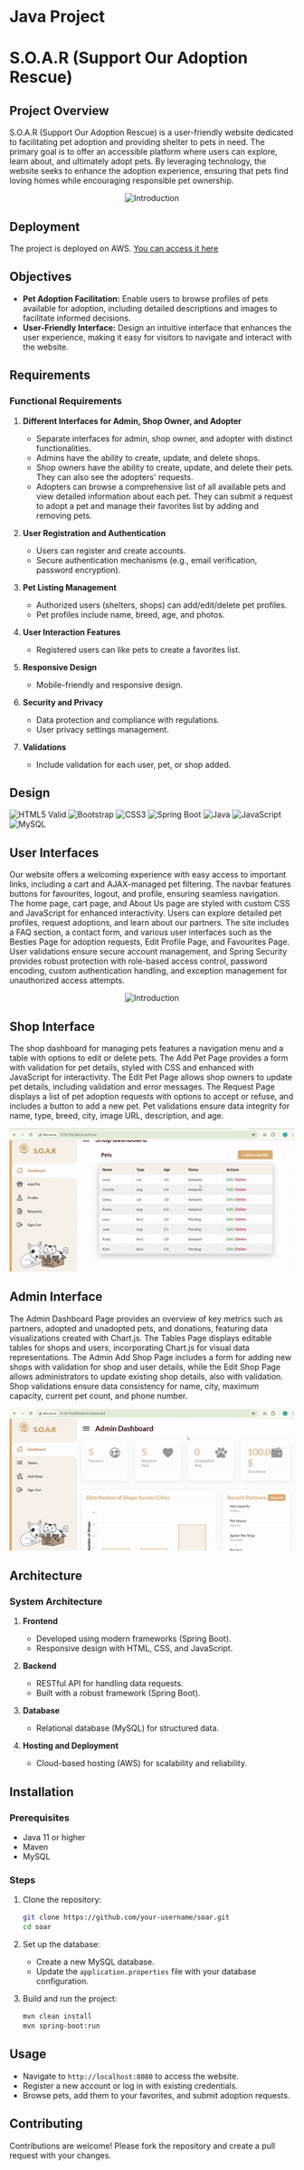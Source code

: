 # Java Project
# S.O.A.R (Support Our Adoption Rescue)

## Project Overview

S.O.A.R (Support Our Adoption Rescue) is a user-friendly website dedicated to facilitating pet adoption and providing shelter to pets in need. The primary goal is to offer an accessible platform where users can explore, learn about, and ultimately adopt pets. By leveraging technology, the website seeks to enhance the adoption experience, ensuring that pets find loving homes while encouraging responsible pet ownership.

<div align="center">
  <img src= "proj-intro.gif" alt="Introduction" >
</div>

## Deployment
The project is deployed on AWS. [You can access it here](http://51.20.116.249/login)

## Objectives

- **Pet Adoption Facilitation:** Enable users to browse profiles of pets available for adoption, including detailed descriptions and images to facilitate informed decisions.
- **User-Friendly Interface:** Design an intuitive interface that enhances the user experience, making it easy for visitors to navigate and interact with the website.

## Requirements

### Functional Requirements

1. **Different Interfaces for Admin, Shop Owner, and Adopter**
    - Separate interfaces for admin, shop owner, and adopter with distinct functionalities.
    - Admins have the ability to create, update, and delete shops.
    - Shop owners have the ability to create, update, and delete their pets. They can also see the adopters' requests.
    - Adopters can browse a comprehensive list of all available pets and view detailed information about each pet. They can submit a request to adopt a pet and manage their favorites list by adding and removing pets.

2. **User Registration and Authentication**
    - Users can register and create accounts.
    - Secure authentication mechanisms (e.g., email verification, password encryption).

3. **Pet Listing Management**
    - Authorized users (shelters, shops) can add/edit/delete pet profiles.
    - Pet profiles include name, breed, age, and photos.

4. **User Interaction Features**
    - Registered users can like pets to create a favorites list.

5. **Responsive Design**
    - Mobile-friendly and responsive design.

6. **Security and Privacy**
    - Data protection and compliance with regulations.
    - User privacy settings management.

7. **Validations**
    - Include validation for each user, pet, or shop added.

## Design
![HTML5 Valid](https://img.shields.io/badge/HTML5-valid-blue?logo=html5)
![Bootstrap](https://img.shields.io/badge/Bootstrap-5.1.0-563d7c?logo=bootstrap)
![CSS3](https://img.shields.io/badge/CSS3-valid-blue?logo=css3)
![Spring Boot](https://img.shields.io/badge/Spring%20Boot-2.6.4-6db33f?logo=spring)
![Java](https://img.shields.io/badge/Java-11-red?logo=java)
![JavaScript](https://img.shields.io/badge/JavaScript-valid-yellow?logo=javascript)
![MySQL](https://img.shields.io/badge/MySQL-valid-blue?logo=mysql)



## User Interfaces

Our website offers a welcoming experience with easy access to important links, including a cart and AJAX-managed pet filtering. The navbar features buttons for favourites, logout, and profile, ensuring seamless navigation. The home page, cart page, and About Us page are styled with custom CSS and JavaScript for enhanced interactivity. Users can explore detailed pet profiles, request adoptions, and learn about our partners. The site includes a FAQ section, a contact form, and various user interfaces such as the Besties Page for adoption requests, Edit Profile Page, and Favourites Page. User validations ensure secure account management, and Spring Security provides robust protection with role-based access control, password encoding, custom authentication handling, and exception management for unauthorized access attempts.

<div align="center">
  <img src= "User journey.gif" alt="Introduction" >
</div>


## Shop Interface

The shop dashboard for managing pets features a navigation menu and a table with options to edit or delete pets. The Add Pet Page provides a form with validation for pet details, styled with CSS and enhanced with JavaScript for interactivity. The Edit Pet Page allows shop owners to update pet details, including validation and error messages. The Request Page displays a list of pet adoption requests with options to accept or refuse, and includes a button to add a new pet. Pet validations ensure data integrity for name, type, breed, city, image URL, description, and age.

<div align="center">
  <img src="Shop.gif" alt="Introduction" >
</div>


## Admin Interface

The Admin Dashboard Page provides an overview of key metrics such as partners, adopted and unadopted pets, and donations, featuring data visualizations created with Chart.js. The Tables Page displays editable tables for shops and users, incorporating Chart.js for visual data representations. The Admin Add Shop Page includes a form for adding new shops with validation for shop and user details, while the Edit Shop Page allows administrators to update existing shop details, also with validation. Shop validations ensure data consistency for name, city, maximum capacity, current pet count, and phone number.

<div align="center">
  <img src="adminn.gif" alt="Introduction" >
</div>

## Architecture

### System Architecture

1. **Frontend**
    - Developed using modern frameworks (Spring Boot).
    - Responsive design with HTML, CSS, and JavaScript.

2. **Backend**
    - RESTful API for handling data requests.
    - Built with a robust framework (Spring Boot).

3. **Database**
    - Relational database (MySQL) for structured data.

4. **Hosting and Deployment**
    - Cloud-based hosting (AWS) for scalability and reliability.

## Installation

### Prerequisites

- Java 11 or higher
- Maven
- MySQL

### Steps

1. Clone the repository:
    ```bash
    git clone https://github.com/your-username/soar.git
    cd soar
    ```

2. Set up the database:
    - Create a new MySQL database.
    - Update the `application.properties` file with your database configuration.

3. Build and run the project:
    ```bash
    mvn clean install
    mvn spring-boot:run
    ```

## Usage

- Navigate to `http://localhost:8080` to access the website.
- Register a new account or log in with existing credentials.
- Browse pets, add them to your favorites, and submit adoption requests.

## Contributing

Contributions are welcome! Please fork the repository and create a pull request with your changes.



